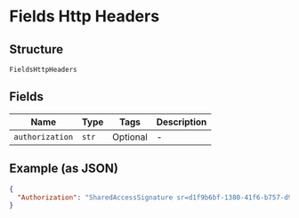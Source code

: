 
# Fields Http Headers

## Structure

`FieldsHttpHeaders`

## Fields

| Name | Type | Tags | Description |
|  --- | --- | --- | --- |
| `authorization` | `str` | Optional | - |

## Example (as JSON)

```json
{
  "Authorization": "SharedAccessSignature sr=d1f9b6bf-1380-41f6-b757-d9805e48392b&sig=EF5tnXClw3MWkb84OkIOUhMH%2FaS1DRD2nXT69QR8RD8%3D&skn=TSCCtoken&se=1648827260410"
}
```

